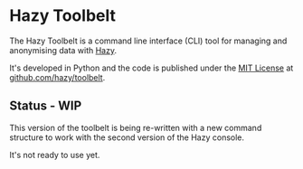 
# Hazy Toolbelt

The Hazy Toolbelt is a command line interface (CLI) tool for managing and anonymising data with [Hazy](https://hazy.com).

It's developed in Python and the code is published under the [MIT License](https://github.com/hazy/toolbelt/blob/master/LICENSE) at [github.com/hazy/toolbelt](https://github.com/hazy/toolbelt).

## Status - WIP

This version of the toolbelt is being re-written with a new command structure to work with the second version of the Hazy console.

It's not ready to use yet.
